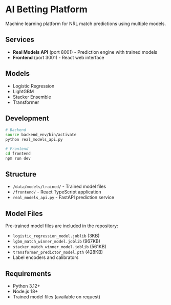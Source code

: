 # AI Betting Platform

Machine learning platform for NRL match predictions using multiple models.

## Services

- **Real Models API** (port 8001) - Prediction engine with trained models
- **Frontend** (port 3001) - React web interface

## Models

- Logistic Regression
- LightGBM 
- Stacker Ensemble
- Transformer

## Development

```bash
# Backend
source backend_env/bin/activate
python real_models_api.py

# Frontend  
cd frontend
npm run dev
```

## Structure

- `/data/models/trained/` - Trained model files
- `/frontend/` - React TypeScript application
- `real_models_api.py` - FastAPI prediction service

## Model Files

Pre-trained model files are included in the repository:

- `logistic_regression_model.joblib` (3KB)
- `lgbm_match_winner_model.joblib` (967KB)  
- `stacker_match_winner_model.joblib` (561KB)
- `transformer_predictor_model.pth` (428KB)
- Label encoders and calibrators

## Requirements

- Python 3.12+
- Node.js 18+
- Trained model files (available on request)